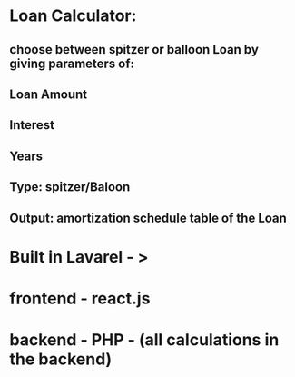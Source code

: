 # Loan Calculator:
## choose between spitzer or balloon Loan by giving parameters of:
## Loan Amount
## Interest
## Years
## Type: spitzer/Baloon
## Output: amortization schedule table of the Loan 

# Built in Lavarel - >
# frontend - react.js
# backend - PHP - (all calculations in the backend)
